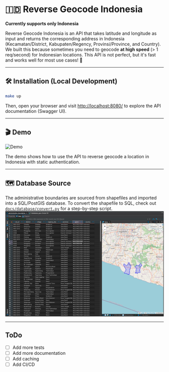 # 🇮🇩 Reverse Geocode Indonesia

**Currently supports only Indonesia**

Reverse Geocode Indonesia is an API that takes latitude and longitude as input and returns the corresponding address in Indonesia (Kecamatan/District, Kabupaten/Regency, Provinsi/Province, and Country).
We built this because sometimes you need to geocode **at high speed** (> 1 req/second) for Indonesian locations.
This API is not perfect, but it's fast and works well for most use cases! 🚀

---

## 🛠️ Installation (Local Development)

```bash
make up
```
Then, open your browser and visit [http://localhost:8080/](http://localhost:8080/) to explore the API documentation (Swagger UI).

---

## 🎬 Demo

![Demo](./assets/demo.gif)

The demo shows how to use the API to reverse geocode a location in Indonesia with static authentication.

---

## 🗺️ Database Source

The administrative boundaries are sourced from shapefiles and imported into a SQL/PostGIS database.
To convert the shapefile to SQL, check out [`docs/database/convert.py`](docs/database/convert.py) for a step-by-step script.
![Database](./assets/database.png)

---

## ToDo

- [ ] Add more tests
- [ ] Add more documentation
- [ ] Add caching
- [ ] Add CI/CD

